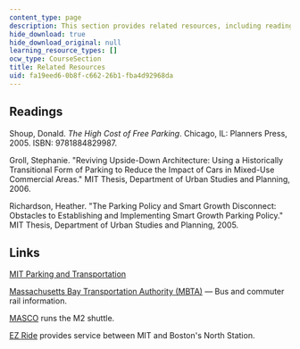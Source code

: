 ```yaml
---
content_type: page
description: This section provides related resources, including readings and links.
hide_download: true
hide_download_original: null
learning_resource_types: []
ocw_type: CourseSection
title: Related Resources
uid: fa19eed6-0b8f-c662-26b1-fba4d92968da
---
```


Readings
--------

Shoup, Donald. _The High Cost of Free Parking_. Chicago, IL: Planners Press, 2005. ISBN: 9781884829987.

Groll, Stephanie. "Reviving Upside-Down Architecture: Using a Historically Transitional Form of Parking to Reduce the Impact of Cars in Mixed-Use Commercial Areas." MIT Thesis, Department of Urban Studies and Planning, 2006.

Richardson, Heather. "The Parking Policy and Smart Growth Disconnect: Obstacles to Establishing and Implementing Smart Growth Parking Policy." MIT Thesis, Department of Urban Studies and Planning, 2005.

Links
-----

[MIT Parking and Transportation](http://web.mit.edu/facilities/transportation/index.html)

[Massachusetts Bay Transportation Authority (MBTA)](http://www.mbta.com/) — Bus and commuter rail information.

[MASCO](http://www.masco.org/) runs the M2 shuttle.

[EZ Ride](http://www.charlesrivertma.org/ezride-shuttle/) provides service between MIT and Boston's North Station.